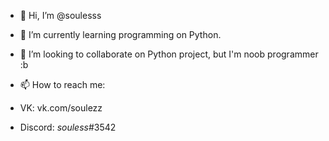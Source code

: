 - 👋 Hi, I’m @soulesss
- 🌱 I’m currently learning programming on Python.
- 💞️ I’m looking to collaborate on Python project, but I'm noob programmer :b
- 📫 How to reach me:

 - VK: vk.com/soulezz
 - Discord: _souless_#3542
